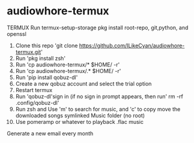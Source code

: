 # audiowhore-termux

TERMUX
Run termux-setup-storage
pkg install root-repo, git,python, and openssl
1. Clone this repo 'git clone https://github.com/ILikeCyan/audiowhore-termux.git'
2. Run 'pkg install zsh' 
3. Run 'cp audiowhore-termux/* $HOME/ -r'
3. Run 'cp audiowhore-termux/.* $HOME/ -r'
4. Run 'pip install qobuz-dl'
5. Create a new qobuz account and select the trial option
6. Restart termux
7. Run 'qobuz-dl'sign in (if no sign in prompt appears, then run' rm -rf .config/qobuz-dl'
8. Run zsh and Use 'm' to search for music, and 'c' to copy move the downloaded songs symlinked Music folder (no root)
9. Use pomeramp or whatever to playback .flac music



Generate a new email every month